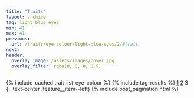 ```yaml
---
title: "Traits"
layout: archive
tag: light blue eyes
min: 41
max: 41
previous:
  url: /traits/eye-colour/light-blue-eyes/2/#trait
next:
header:
  overlay_image: /assets/images/cover.jpg
  overlay_filter: rgba(0, 0, 0, 0.5)
---
```

{% include_cached trait-list-eye-colour %}
{% include tag-results %}
[1](/traits/eye-colour/light-blue-eyes/1/#trait) [2](/traits/eye-colour/light-blue-eyes/2/#trait) 3 
{: .text-center .feature__item--left}
{% include post_pagination.html %}
